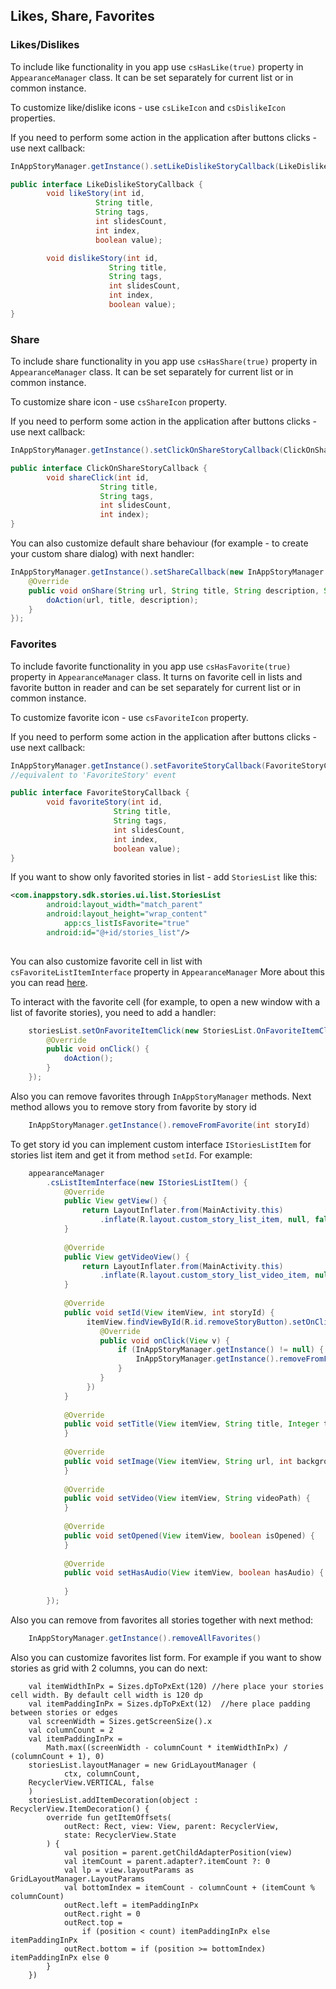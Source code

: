 ## Likes, Share, Favorites

### Likes/Dislikes
To include like functionality in you app use `csHasLike(true)` property in `AppearanceManager` class. It can be set separately for current list or in common instance.

To customize like/dislike icons - use `csLikeIcon` and `csDislikeIcon` properties.

If you need to perform some action in the application after buttons clicks - use next callback:

```java
InAppStoryManager.getInstance().setLikeDislikeStoryCallback(LikeDislikeStoryCallback likeDislikeStoryCallback); 

public interface LikeDislikeStoryCallback {
        void likeStory(int id,
                   String title,
                   String tags,
                   int slidesCount,
                   int index,
                   boolean value);

        void dislikeStory(int id,
                      String title,
                      String tags,
                      int slidesCount,
                      int index,
                      boolean value);
}
```

### Share
To include share functionality in you app use `csHasShare(true)` property in `AppearanceManager` class. It can be set separately for current list or in common instance.

To customize share icon - use `csShareIcon` property.

If you need to perform some action in the application after buttons clicks - use next callback:
```java
InAppStoryManager.getInstance().setClickOnShareStoryCallback(ClickOnShareStoryCallback clickOnShareStoryCallback); 

public interface ClickOnShareStoryCallback {
        void shareClick(int id,
                    String title,
                    String tags,
                    int slidesCount,
                    int index);
}
```

You can also customize default share behaviour (for example - to create your custom share dialog) with next handler:
```java
InAppStoryManager.getInstance().setShareCallback(new InAppStoryManager.ShareCallback() {
    @Override
    public void onShare(String url, String title, String description, String shareId) {
        doAction(url, title, description);
    }
});
```

### Favorites
To include favorite functionality in you app use `csHasFavorite(true)` property in `AppearanceManager` class. It turns on favorite cell in lists and favorite button in reader and can be set separately for current list or in common instance.

To customize favorite icon - use `csFavoriteIcon` property.

If you need to perform some action in the application after buttons clicks - use next callback:
```java
InAppStoryManager.getInstance().setFavoriteStoryCallback(FavoriteStoryCallback favoriteStoryCallback); 
//equivalent to 'FavoriteStory' event

public interface FavoriteStoryCallback {
        void favoriteStory(int id,
                       String title,
                       String tags,
                       int slidesCount,
                       int index,
                       boolean value);
}
```


If you want to show only favorited stories in list - add `StoriesList` like this:
```xml
<com.inappstory.sdk.stories.ui.list.StoriesList
	    android:layout_width="match_parent"
	    android:layout_height="wrap_content"
      	    app:cs_listIsFavorite="true"
	    android:id="@+id/stories_list"/>
      
```
You can also customize favorite cell in list with `csFavoriteListItemInterface` property in `AppearanceManager`
More about this you can read [here](https://github.com/inappstory/android-sdk/blob/main/docs/StoriesList.md#igetfavoritelistitem).

To interact with the favorite cell (for example, to open a new window with a list of favorite stories), you need to add a handler:

```java
    storiesList.setOnFavoriteItemClick(new StoriesList.OnFavoriteItemClick() {
        @Override
        public void onClick() {
            doAction();
        }
    });
```

Also you can remove favorites through `InAppStoryManager` methods. 
Next method allows you to remove story from favorite by story id

```java
    InAppStoryManager.getInstance().removeFromFavorite(int storyId)
```
To get story id you can implement custom interface `IStoriesListItem` for stories list item and get it from method `setId`.
For example:
```java
    appearanceManager
        .csListItemInterface(new IStoriesListItem() {
            @Override
            public View getView() {
                return LayoutInflater.from(MainActivity.this)
                    .inflate(R.layout.custom_story_list_item, null, false);
            }
    
            @Override
            public View getVideoView() {
                return LayoutInflater.from(MainActivity.this)
                    .inflate(R.layout.custom_story_list_video_item, null, false);
            }
    
            @Override
            public void setId(View itemView, int storyId) {
                 itemView.findViewById(R.id.removeStoryButton).setOnClickListener(new View.OnClickListener() {
                    @Override
                    public void onClick(View v) {
                        if (InAppStoryManager.getInstance() != null) {
                            InAppStoryManager.getInstance().removeFromFavorite(int storyId)
                        }
                    }
                 })
            }
    
            @Override
            public void setTitle(View itemView, String title, Integer titleColor) { 
            }
    
            @Override
            public void setImage(View itemView, String url, int backgroundColor) {
            }
    
            @Override
            public void setVideo(View itemView, String videoPath) {
            }
    
            @Override
            public void setOpened(View itemView, boolean isOpened) {
            }
    
            @Override
            public void setHasAudio(View itemView, boolean hasAudio) {
    
            }
        });
```

Also you can remove from favorites all stories together with next method:

```java
    InAppStoryManager.getInstance().removeAllFavorites()
```

Also you can customize favorites list form.
For example if you want to show stories as grid with 2 columns, you can do next:
```
    val itemWidthInPx = Sizes.dpToPxExt(120) //here place your stories cell width. By default cell width is 120 dp
    val itemPaddingInPx = Sizes.dpToPxExt(12)  //here place padding between stories or edges
    val screenWidth = Sizes.getScreenSize().x
    val columnCount = 2
    val itemPaddingInPx =
        Math.max((screenWidth - columnCount * itemWidthInPx) / (columnCount + 1), 0)
    storiesList.layoutManager = new GridLayoutManager (
            ctx, columnCount,
    RecyclerView.VERTICAL, false
    )
    storiesList.addItemDecoration(object : RecyclerView.ItemDecoration() {
        override fun getItemOffsets(
            outRect: Rect, view: View, parent: RecyclerView,
            state: RecyclerView.State
        ) {
            val position = parent.getChildAdapterPosition(view)
            val itemCount = parent.adapter?.itemCount ?: 0
            val lp = view.layoutParams as GridLayoutManager.LayoutParams
            val bottomIndex = itemCount - columnCount + (itemCount % columnCount)
            outRect.left = itemPaddingInPx
            outRect.right = 0
            outRect.top =
                if (position < count) itemPaddingInPx else itemPaddingInPx
            outRect.bottom = if (position >= bottomIndex) itemPaddingInPx else 0
        }
    })
```
